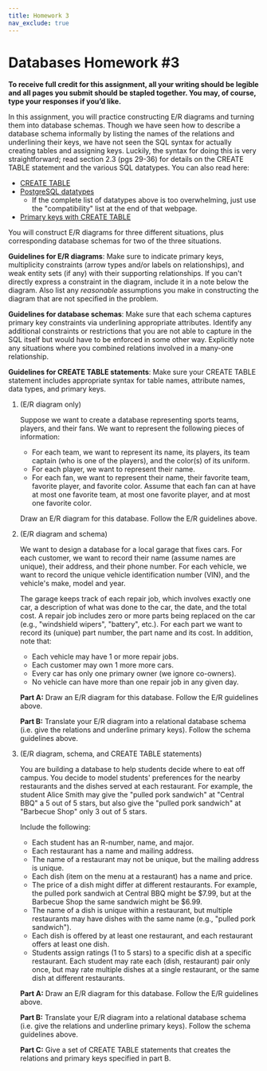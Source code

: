 ```yaml
---
title: Homework 3
nav_exclude: true
---
```


# Databases Homework #3

**To receive full credit for this assignment, all your writing should be legible and all pages you submit should be stapled together. You may, of course, type your responses if you’d like.**

In this assignment, you will practice constructing E/R diagrams and turning them into database schemas. Though we have seen how to describe a database schema informally by listing the names of the relations and underlining their keys, we have not seen the SQL syntax for actually creating tables and assigning keys. Luckily, the syntax for doing this is very straightforward; read section 2.3 (pgs 29-36) for details on the CREATE TABLE statement and the various SQL datatypes. You can also read here:
- [CREATE TABLE](https://www.w3schools.com/sql/sql_create_table.asp)
- [PostgreSQL datatypes](https://www.postgresql.org/docs/14/datatype.html)
	- If the complete list of datatypes above is too overwhelming, just use the "compatibility" list at the end of that webpage.
- [Primary keys with CREATE TABLE](https://www.w3schools.com/sql/sql_primarykey.ASP)

You will construct E/R diagrams for three different situations, plus corresponding database schemas for two of the three situations.

**Guidelines for E/R diagrams**: Make sure to indicate primary keys, multiplicity constraints (arrow types and/or labels on relationships), and weak entity sets (if any) with their supporting relationships. If you can't directly express a constraint in the diagram, include it in a note below the diagram. Also list any  _reasonable_  assumptions you make in constructing the diagram that are not specified in the problem.

**Guidelines for database schemas**: Make sure that each schema captures primary key constraints via underlining appropriate attributes. Identify any additional constraints or restrictions that you are not able to capture in the SQL itself but would have to be enforced in some other way. Explicitly note any situations where you combined relations involved in a many-one relationship.

**Guidelines for CREATE TABLE statements**: Make sure your CREATE TABLE statement includes appropriate syntax for table names, attribute names, data types, and primary keys.

1.  (E/R diagram only)
    
    Suppose we want to create a database representing sports teams, players, and their fans. We want to represent the following pieces of information:
    
    -   For each team, we want to represent its name, its players, its team captain (who is one of the players), and the color(s) of its uniform.
    -   For each player, we want to represent their name.
    -   For each fan, we want to represent their name, their favorite team, favorite player, and favorite color. Assume that each fan can at have at most one favorite team, at most one favorite player, and at most one favorite color.
    
    Draw an E/R diagram for this database. Follow the E/R guidelines above.
    
2.  (E/R diagram and schema)
    
    We want to design a database for a local garage that fixes cars. For each customer, we want to record their name (assume names are unique), their address, and their phone number. For each vehicle, we want to record the unique vehicle identification number (VIN), and the vehicle's make, model and year.
    
    The garage keeps track of each repair job, which involves exactly one car, a description of what was done to the car, the date, and the total cost. A repair job includes zero or more parts being replaced on the car (e.g., "windshield wipers", "battery", etc.). For each part we want to record its (unique) part number, the part name and its cost. In addition, note that:
    
    -   Each vehicle may have 1 or more repair jobs.
    -   Each customer may own 1 more more cars.
    -   Every car has only one primary owner (we ignore co-owners).
    -   No vehicle can have more than one repair job in any given day.
    
    **Part A:**  Draw an E/R diagram for this database. Follow the E/R guidelines above.
    
    **Part B:**  Translate your E/R diagram into a relational database schema (i.e. give the relations and underline primary keys). Follow the schema guidelines above.
    
3.  (E/R diagram, schema, and CREATE TABLE statements)
    
    You are building a database to help students decide where to eat off campus. You decide to model students' preferences for the nearby restaurants and the dishes served at each restaurant. For example, the student Alice Smith may give the "pulled pork sandwich" at "Central BBQ" a 5 out of 5 stars, but also give the "pulled pork sandwich" at "Barbecue Shop" only 3 out of 5 stars.
    
    Include the following:
    
    -   Each student has an R-number, name, and major.
    -   Each restaurant has a name and mailing address.
    -   The name of a restaurant may not be unique, but the mailing address is unique.
    -   Each dish (item on the menu at a restaurant) has a name and price.
    -   The price of a dish might differ at different restaurants. For example, the pulled pork sandwich at Central BBQ might be $7.99, but at the Barbecue Shop the same sandwich might be $6.99.
    -   The name of a dish is unique within a restaurant, but multiple restaurants may have dishes with the same name (e.g., "pulled pork sandwich").
    -   Each dish is offered by at least one restaurant, and each restaurant offers at least one dish.
    -   Students assign ratings (1 to 5 stars) to a specific dish at a specific restaurant. Each student may rate each (dish, restaurant) pair only once, but may rate multiple dishes at a single restaurant, or the same dish at different restaurants.
    
    **Part A:**  Draw an E/R diagram for this database. Follow the E/R guidelines above.
    
    **Part B:**  Translate your E/R diagram into a relational database schema (i.e. give the relations and underline primary keys). Follow the schema guidelines above.
    
    **Part C:**  Give a set of CREATE TABLE statements that creates the relations and primary keys specified in part B.

